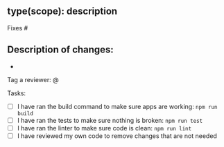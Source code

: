 ## type(scope): description
<!--
☝️ Put your PR title up here!

"scope" could be one of our apps or packages:
- form, validator, demo, landing-page, docs...

✨ Example PR titles:
    - feat(form): implement new FormControl isValid state
    - fix(validator): correct the variable name typo causing errors
    - style(landing-page): update the logo in the landing page app
    - docs: update content project CONTRIBUTING.md
-->

Fixes # <!-- 👈🏻 Put the issue number here! -->

Description of changes: <!-- 👇🏻 List the changes done! -->
-
-

Tag a reviewer: @

Tasks:
- [ ] I have ran the build command to make sure apps are working: `npm run build`
- [ ] I have ran the tests to make sure nothing is broken: `npm run test`
- [ ] I have ran the linter to make sure code is clean: `npm run lint`
- [ ] I have reviewed my own code to remove changes that are not needed

<!-- THANK YOU FOR THE CONTRIBUTION! 🚀 -->